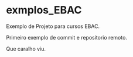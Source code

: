 # exmplos_EBAC
Exemplo de Projeto para cursos EBAC.

Primeiro exemplo de commit e repositorio remoto.

Que caralho viu. 